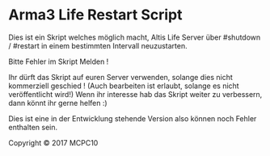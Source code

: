 # Arma3 Life Restart Script
Dies ist ein Skript welches möglich macht, Altis Life Server über #shutdown / #restart in einem bestimmten Intervall neuzustarten.

Bitte Fehler im Skript Melden !

Ihr dürft das Skript auf euren Server verwenden, solange dies nicht kommerziell geschied ! (Auch bearbeiten ist erlaubt, solange es nicht veröffentlicht wird!)
Wenn ihr interesse hab das Skript weiter zu verbessern, dann könnt ihr gerne helfen :)

Dies ist eine in der Entwicklung stehende Version also können noch Fehler enthalten sein.

























Copyright © 2017 MCPC10
